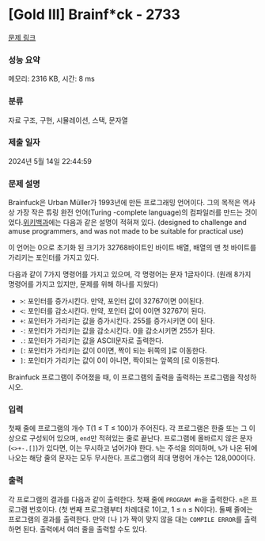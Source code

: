 # [Gold III] Brainf*ck - 2733 

[문제 링크](https://www.acmicpc.net/problem/2733) 

### 성능 요약

메모리: 2316 KB, 시간: 8 ms

### 분류

자료 구조, 구현, 시뮬레이션, 스택, 문자열

### 제출 일자

2024년 5월 14일 22:44:59

### 문제 설명

<p>Brainfuck은 Urban Müller가 1993년에 만든 프로그래밍 언어이다. 그의 목적은 역사상 가장 작은 튜링 완전 언어(Turing -complete language)의 컴파일러를 만드는 것이었다.<a href="https://en.wikipedia.org/wiki/Brainfuck">위키백과</a>에는 다음과 같은 설명이 적혀져 있다. (designed to challenge and amuse programmers, and was not made to be suitable for practical use)</p>

<p>이 언어는 0으로 초기화 된 크기가 32768바이트인 바이트 배열, 배열의 맨 첫 바이트를 가리키는 포인터를 가지고 있다.</p>

<p>다음과 같이 7가지 명령어를 가지고 있으며, 각 명령어는 문자 1글자이다. (원래 8가지 명령어를 가지고 있지만, 문제를 위해 하나를 지웠다)</p>

<ul>
	<li><code>></code>: 포인터를 증가시킨다. 만약, 포인터 값이 32767이면 0이된다.</li>
	<li><code><</code>: 포인터를 감소시킨다. 만약, 포인터 값이 0이면 32767이 된다.</li>
	<li><code>+</code>: 포인터가 가리키는 값을 증가시킨다. 255를 증가시키면 0이 된다.</li>
	<li><code>-</code>: 포인터가 가리키는 값을 감소시킨다. 0을 감소시키면 255가 된다.</li>
	<li><code>.</code>: 포인터가 가리키는 값을 ASCII문자로 출력한다.</li>
	<li><code>[</code>: 포인터가 가리키는 값이 0이면, 짝이 되는 뒤쪽의 ]로 이동한다.</li>
	<li><code>]</code>: 포인터가 가리키는 값이 0이 아니면, 짝이되는 앞쪽의 [로 이동한다.</li>
</ul>

<p>Brainfuck 프로그램이 주어졌을 때, 이 프로그램의 출력을 출력하는 프로그램을 작성하시오.</p>

### 입력 

 <p>첫째 줄에 프로그램의 개수 T(1 ≤ T ≤ 100)가 주어진다. 각 프로그램은 한줄 또는 그 이상으로 구성되어 있으며, <code>end</code>만 적혀있는 줄로 끝난다. 프로그램에 올바르지 않은 문자 (<code><>+-.[]</code>)가 있다면, 이는 무시하고 넘어가야 한다. <code>%</code>는 주석을 의미하며, <code>%</code>가 나온 뒤에 나오는 해당 줄의 문자는 모두 무시한다. 프로그램의 최대 명령어 개수는 128,000이다.</p>

### 출력 

 <p>각 프로그램의 결과를 다음과 같이 출력한다. 첫째 줄에 <code>PROGRAM #n</code>을 출력한다. <code>n</code>은 프로그램 번호이다. (첫 번째 프로그램부터 차례대로 1이고, 1 ≤ <code>n</code> ≤ N이다). 둘째 줄에는 프로그램의 결과를 출력한다. 만약 <code>[</code>나 <code>]</code>가 짝이 맞지 않을 대는 <code>COMPILE ERROR</code>를 출력하면 된다. 출력에서 여러 줄을 출력할 수도 있다.</p>

